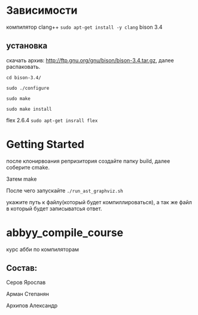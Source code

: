 # Зависимости
компилятор clang++
`sudo apt-get install -y clang`
bison 3.4
## установка
скачать архив: http://ftp.gnu.org/gnu/bison/bison-3.4.tar.gz, далее распаковать.

`cd bison-3.4/`

`sudo ./configure`

`sudo make`

`sudo make install`

flex 2.6.4
`sudo apt-get insrall flex`

# Getting Started
после клонирвоания репризитория создайте папку build, далее соберите cmake. 

Затем make

После чего запускайте
`./run_ast_graphviz.sh`

укажите путь к файлу(который будет компиллироваться), а так же файл в который будет записыватсья ответ.

# abbyy_compile_course
курс абби по компиляторам
## Состав:
Серов Ярослав

Арман Степанян

Архипов Александр
